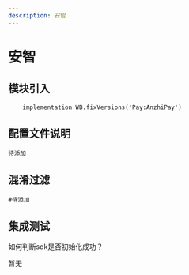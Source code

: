 ```yaml
---
description: 安智
---
```


# 安智

## 模块引入

```text
    implementation WB.fixVersions('Pay:AnzhiPay')
```

## 配置文件说明

```text
待添加
```

## 混淆过滤

```text
#待添加
```

## 集成测试

如何判断sdk是否初始化成功？

暂无

